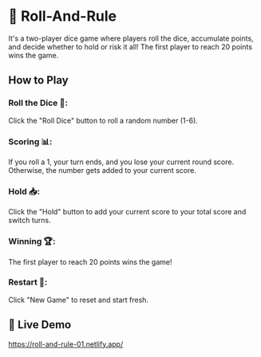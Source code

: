 # 🎲 Roll-And-Rule
It's a two-player dice game where players roll the dice, accumulate points, and decide whether to hold or risk it all! The first player to reach 20 points wins the game.
## How to Play
### Roll the Dice 🎲: 
  Click the "Roll Dice" button to roll a random number (1-6).
### Scoring 📊:
  If you roll a 1, your turn ends, and you lose your current round score. Otherwise, the number gets added to your current score.
### Hold 📥: 
  Click the "Hold" button to add your current score to your total score and switch turns.
### Winning 🏆:
  The first player to reach 20 points wins the game!
### Restart 🔄:
  Click "New Game" to reset and start fresh.
## 🚀 Live Demo
https://roll-and-rule-01.netlify.app/
